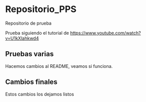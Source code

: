 # Repositorio_PPS
Repositorio de prueba

Prueba siguiendo el tutorial de
https://www.youtube.com/watch?v=U1kXlahkwd4

## Pruebas varias
Hacemos cambios al README, veamos si funciona.

## Cambios finales
Estos cambios los dejamos listos